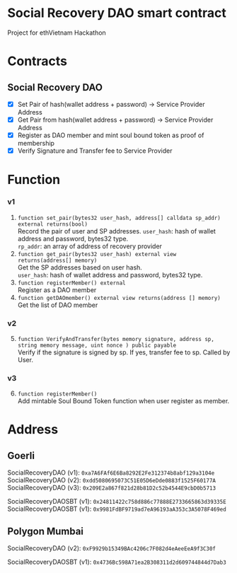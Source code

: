 # Social Recovery DAO smart contract
Project for ethVietnam Hackathon

# Contracts
## Social Recovery DAO
- [x] Set Pair of hash(wallet address + password) -> Service Provider Address    
- [x] Get Pair from hash(wallet address + password) -> Service Provider Address     
- [x] Register as DAO member and mint soul bound token as proof of membership    
- [x] Verify Signature and Transfer fee to Service Provider

# Function
### v1
1. `function set_pair(bytes32 user_hash, address[] calldata sp_addr) external returns(bool)`    
Record the pair of user and SP addresses.
`user_hash`: hash of wallet address and password, bytes32 type.    
`rp_addr`: an array of address of recovery provider    
2. `function get_pair(bytes32 user_hash) external view returns(address[] memory)`     
Get the SP addresses based on user hash.    
`user_hash`: hash of wallet address and password, bytes32 type.    
3. `function registerMember() external`    
Register as a DAO member    
4. `function getDAOmember() external view returns(address [] memory)`    
Get the list of DAO member    
### v2
5. `function VerifyAndTransfer(bytes memory signature, address sp, string memory message, uint nonce ) public payable`   
Verify if the signature is signed by sp. If yes, transfer fee to sp. Called by User.
### v3
6. `function registerMember()`    
Add mintable Soul Bound Token function when user register as member.   


# Address
## Goerli
SocialRecoveryDAO (v1): `0xa7A6FAf6E6Ba8292E2Fe312374b8abf129a3104e`
SocialRecoveryDAO (v2): `0xdd5080695073C51E05D6eDde0883f1525F60177A`
SocialRecoveryDAO (v3): `0x209E2a867f821d28b81D2c52b4544E9cbD0b5713`

SocialRecoveryDAOSBT (v1): `0x24811422c758d886c77888E2733665863d39335E`
SocialRecoveryDAOSBT (v1): `0x9981FdBF9719ad7eA96193aA353c3A5078F469ed`

## Polygon Mumbai
SocialRecoveryDAO (v2): `0xF9929b15349BAc4206c7F082d4eAeeEeA9f3C30f`

SocialRecoveryDAOSBT (v1): `0x4736Bc598A71ea2B308311d2d609744844d7Dab3`